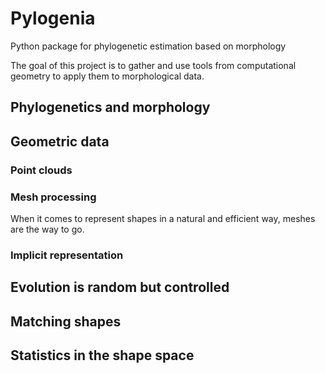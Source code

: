 # Pylogenia
Python package for phylogenetic estimation based on morphology

The goal of this project is to gather and use tools from computational geometry to apply them to morphological data.

## Phylogenetics and morphology

## Geometric data

### Point clouds

### Mesh processing
When it comes to represent shapes in a natural and efficient way, meshes are the way to go.

### Implicit representation

## Evolution is random but controlled

## Matching shapes

## Statistics in the shape space
